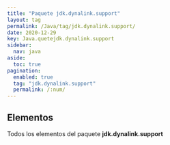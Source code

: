 ```yaml
---
title: "Paquete jdk.dynalink.support"
layout: tag
permalink: /Java/tag/jdk.dynalink.support/
date: 2020-12-29
key: Java.quetejdk.dynalink.support
sidebar: 
  nav: java
aside: 
  toc: true
pagination: 
  enabled: true
  tag: "jdk.dynalink.support"
  permalink: /:num/
---
```


<h2>Elementos</h2>
Todos los elementos del paquete <strong>jdk.dynalink.support</strong>
